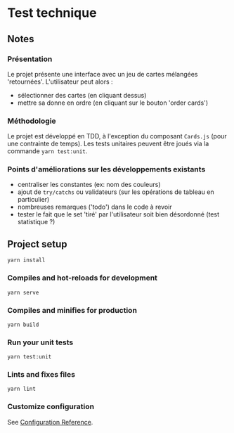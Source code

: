 # Test technique


## Notes

### Présentation

Le projet présente une interface avec un jeu de cartes mélangées 'retournées'. L'utilisateur peut alors :
- sélectionner des cartes (en cliquant dessus)
- mettre sa donne en ordre (en cliquant sur le bouton 'order cards') 


### Méthodologie

Le projet est développé en TDD, à l'exception du composant `Cards.js` (pour une contrainte de temps). Les tests unitaires peuvent être joués via la commande `yarn test:unit`.

### Points d'améliorations sur les développements existants

- centraliser les constantes (ex: nom des couleurs)
- ajout de `try/catchs` ou validateurs (sur les opérations de tableau en particulier)
- nombreuses remarques ('todo') dans le code à revoir
- tester le fait que le set 'tiré' par l'utilisateur soit bien désordonné (test statistique ?)


## Project setup
```
yarn install
```

### Compiles and hot-reloads for development
```
yarn serve
```

### Compiles and minifies for production
```
yarn build
```

### Run your unit tests
```
yarn test:unit
```

### Lints and fixes files
```
yarn lint
```

### Customize configuration
See [Configuration Reference](https://cli.vuejs.org/config/).
